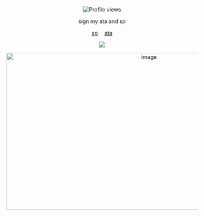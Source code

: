  <div align="center">    
  <img src="https://komarev.com/ghpvc/?username=Iimbus&label=&color=7ED956&style=plastic" alt="Profile views"/>
</div>

<p align="center">
  sign my ata and sp
</p>
  
<p align="center">
  <a href="https://takumifujiwara.straw.page/">sp</a>  ⠀
  <a href="https://github.com/user-attachments/assets/4365356e-381c-4b82-bed5-0c689875618b" alt="GIF"</a>
  <a href="https://boosfer.atabook.org">ata</a>
</p>

<p align="center">
    <img src="https://github.com/user-attachments/assets/efc185f7-da87-4251-8847-f7b3c4707557" />
</p>

<p align="center">
   <img width="736" height="414" alt="image" src="https://github.com/user-attachments/assets/1506a12f-ad33-4cf1-85f3-001c3d9dfd9d" />
</p>
